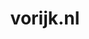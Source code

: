 ---
layout: post
title:  "vorijk.nl"
internal_url:  "/dutchgov/vorijk.nl.html"
subdomains_count: 3
all_subdomains_count: 3
urls_count: 3
ssl_rank: 0
http_rank: 28.333333333333
url_link: /data/vorijk.nl/urls.txt
all_subdomains_link: /data/vorijk.nl/all_subdomains.txt
subdomains_link: /data/vorijk.nl/subdomains.txt
categories: dutchgov
---